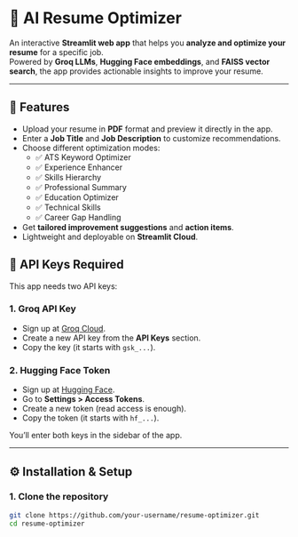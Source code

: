 # 📝 AI Resume Optimizer

An interactive **Streamlit web app** that helps you **analyze and optimize your resume** for a specific job.  
Powered by **Groq LLMs**, **Hugging Face embeddings**, and **FAISS vector search**, the app provides actionable insights to improve your resume.

---

## 🚀 Features
- Upload your resume in **PDF** format and preview it directly in the app.
- Enter a **Job Title** and **Job Description** to customize recommendations.
- Choose different optimization modes:
  - ✅ ATS Keyword Optimizer  
  - ✅ Experience Enhancer  
  - ✅ Skills Hierarchy  
  - ✅ Professional Summary  
  - ✅ Education Optimizer  
  - ✅ Technical Skills  
  - ✅ Career Gap Handling
- Get **tailored improvement suggestions** and **action items**.
- Lightweight and deployable on **Streamlit Cloud**.



## 🔑 API Keys Required
This app needs two API keys:

### 1. Groq API Key
- Sign up at [Groq Cloud](https://console.groq.com/keys).
- Create a new API key from the **API Keys** section.
- Copy the key (it starts with `gsk_...`).

### 2. Hugging Face Token
- Sign up at [Hugging Face](https://huggingface.co/).
- Go to **Settings > Access Tokens**.
- Create a new token (read access is enough).
- Copy the token (it starts with `hf_...`).

You’ll enter both keys in the sidebar of the app.

---

## ⚙️ Installation & Setup

### 1. Clone the repository
```bash
git clone https://github.com/your-username/resume-optimizer.git
cd resume-optimizer
